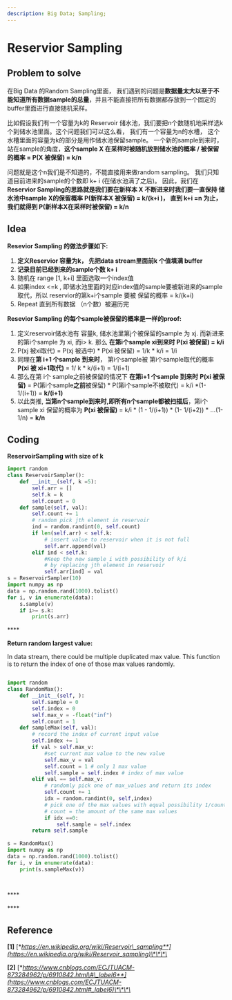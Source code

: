 ```yaml
---
description: Big Data; Sampling;
---
```


# Reservior Sampling

## **Problem to solve**

在Big Data 的Random Sampling里面， 我们遇到的问题是**数据量太大以至于不能知道所有数据sample的总量**，并且不能直接把所有数据都存放到一个固定的buffer里面进行直接随机采样。

比如假设我们有一个容量为k的 Reservoir 储水池，我们要把n个数随机地采样选k个到储水池里面。这个问题我们可以这么看， 我们有一个容量为n的水槽， 这个水槽里面的容量为k的部分是用作储水池保留sample。 一个新的sample到来时，站在sample的角度，**这个sample X 在采样时被随机放到储水池的概率 / 被保留的概率 = P\(X 被保留\)  = k/n**

问题就是这个n我们是不知道的，不能直接用来做random sampling。 我们只知道目前进来的sample的个数即 k+ i \(在储水池满了之后\)。 因此，我们在**Reservior Sampling的思路就是我们要在新样本 X 不断进来时我们要一直保持 储水池中sample X的保留概率 P\(新样本X 被保留\)  = k/\(k+i \)， 直到 k+i =n 为止，我们就得到 P\(新样本X在采样时被保留\) = k/n**

## **Idea**

**Resevior Sampling 的做法步骤如下:**

1. **定义Reservior 容量为k， 先把data stream里面前k 个值填满 buffer**
2. **记录目前已经到来的sample个数 k+ i**
3. 随机在 range  \[1, k+i\] 里面选取一个index值
4. 如果index &lt;=k , 即储水池里面的对应index值的sample要被新进来的sample取代，所以 reservior的第k+i个sample 要被 保留的概率 = k/\(k+i\)
5. Repeat 直到所有数据 （n个数）被遍历完

**Resevior Sampling 的每个sample被保留的概率是一样的proof:**

1. 定义reservoir储水池有 容量k, 储水池里第j个被保留的sample 为 xj. 而新进来的第i个sample 为 xi, 而i&gt; k. 那么 **在第i个sample xi到来时 P\(xi 被保留\) = k/i** 
2.  P\(xj 被xi取代\) = P\(xj 被选中\) \* P\(xi 被保留\) = 1/k \* k/i = 1/i 
3. 同理在**第 i+1 个sample 到来时**， 第i个sample被 第i个sample取代的概率 **P\(xi 被 xi+1取代\)** = 1/ k \*  k/\(i+1\)  = 1/\(i+1\)
4. 那么在第 i个 sample之前被保留的情况下 **在第i+1 个sample 到来时**                     **P\(xi 被保留\)**  = P\(第i个sample**之前**被保留\) \* P\(第i个sample不被取代\) = k/i \*\(1- 1/\(i+1\)\) = **k/\(i+1\)**
5. 以此类推, **当第n个sample到来时,即所有n个sample都被扫描后**，第i个sample xi  保留的概率为 **P\(xi 被保留\)** = k/i \* \(1 - 1/\(i+1\)\) \* \(1- 1/\(i+2\)\) \* ...\(1- 1/n\) = **k/n**

## **Coding**

**ReservoirSampling with size of k**

```python
import random
class ReservoirSampler():
    def __init__(self, k =5):
        self.arr = []
        self.k = k
        self.count = 0
    def sample(self, val):
        self.count += 1
        # random pick jth element in reservoir
        ind = random.randint(0, self.count)
        if len(self.arr) < self.k:
            # insert value to reservoir when it is not full
            self.arr.append(val)
        elif ind < self.k:
            #Keep the new sample i with possibility of k/i
            # by replacing jth element in reservoir
            self.arr[ind] = val
s = ReservoirSampler(10)
import numpy as np
data = np.random.rand(1000).tolist()
for i, v in enumerate(data):
    s.sample(v)
    if i>= s.k:
        print(s.arr)
```

\*\*\*\*

**Return random largest value:**

In data stream, there could be multiple duplicated max value. This function is to return the index of one of those max values randomly.

```python

import random
class RandomMax():
    def __init__(self, ):
        self.sample = 0
        self.index = 0
        self.max_v = -float("inf")
        self.count = 1
    def sampleMax(self, val):
        # record the index of current input value
        self.index += 1
        if val > self.max_v:
            #set current max value to the new value
            self.max_v = val
            self.count = 1 # only 1 max value
            self.sample = self.index # index of max value
        elif val == self.max_v:
            # randomly pick one of max_values and return its index 
            self.count += 1 
            idx = random.randint(0, self,index)
            # pick one of the max values with equal possibility 1/count,
            # count = the amount of the same max values
            if idx ==0:
                self.sample = self.index
        return self.sample
    
s = RandomMax()
import numpy as np
data = np.random.rand(1000).tolist()
for i, v in enumerate(data):
    print(s.sampleMax(v))
    



```

\*\*\*\*

\*\*\*\*

## **Reference**

**\[1\]** [**https://en.wikipedia.org/wiki/Reservoir\_sampling**](https://en.wikipedia.org/wiki/Reservoir_sampling)\*\*\*\*

**\[2\]**  [**https://www.cnblogs.com/ECJTUACM-873284962/p/6910842.html\#\_label6**](https://www.cnblogs.com/ECJTUACM-873284962/p/6910842.html#_label6)\*\*\*\*







